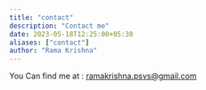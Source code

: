 ```yaml
---
title: "contact"
description: "Contact me"
date: 2023-05-18T12:25:00+05:30
aliases: ["contact"]
author: "Rama Krishna"
---
```


You Can find me at : ramakrishna.psvs@gmail.com 
